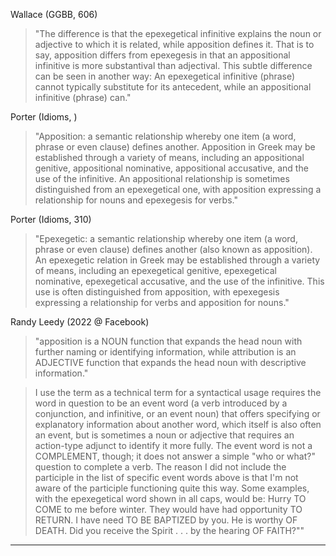 Wallace (GGBB, 606)
>"The difference is that the epexegetical infinitive explains the noun or adjective to which it is related, while apposition defines it. That is to say, apposition differs from epexegesis in that an appositional infinitive is more substantival than adjectival. This subtle difference can be seen in another way: An epexegetical infinitive (phrase) cannot typically substitute for its antecedent, while an appositional infinitive (phrase) can."

Porter (Idioms, )
> "Apposition: a semantic relationship whereby one item (a word, phrase or even clause) defines another. Apposition in Greek may be established through a variety of means, including an appositional genitive, appositional nominative, appositional accusative, and the use of the infinitive. An appositional relationship is sometimes distinguished from an epexegetical one, with apposition expressing a relationship for nouns and epexegesis for verbs."

Porter (Idioms, 310)
>"Epexegetic: a semantic relationship whereby one item (a word, phrase or even clause) defines another (also known as apposition). An epexegetic relation in Greek may be established through a variety of means, including an epexegetical genitive, epexegetical nominative, epexegetical accusative, and the use of the infinitive. This use is often distinguished from apposition, with epexegesis expressing a relationship for verbs and apposition for nouns."

Randy Leedy (2022 @ Facebook)
> "apposition is a NOUN function that expands the head noun with further naming or identifying information, while attribution is an ADJECTIVE function that expands the head noun with descriptive information."

>I use the term as a technical term for a syntactical usage requires the word in question to be an event word (a verb introduced by a conjunction, and infinitive, or an event noun) that offers specifying or explanatory information about another word, which itself is also often an event, but is sometimes a noun or adjective that requires an action-type adjunct to identify it more fully. The event word is not a COMPLEMENT, though; it does not answer a simple "who or what?" question to complete a verb. The reason I did not include the participle in the list of specific event words above is that I'm not aware of the participle functioning quite this way.
Some examples, with the epexegetical word shown in all caps, would be:
Hurry TO COME to me before winter.
They would have had opportunity TO RETURN.
I have need TO BE BAPTIZED by you.
He is worthy OF DEATH.
Did you receive the Spirit . . . by the hearing OF FAITH?""

---